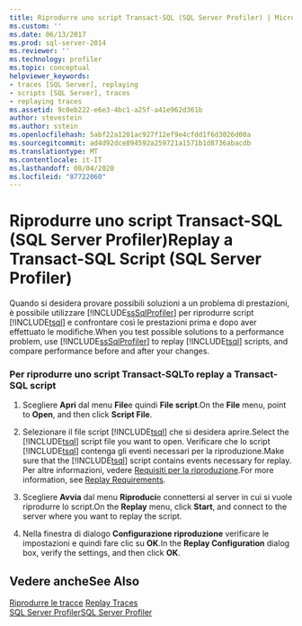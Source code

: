 ```yaml
---
title: Riprodurre uno script Transact-SQL (SQL Server Profiler) | Microsoft Docs
ms.custom: ''
ms.date: 06/13/2017
ms.prod: sql-server-2014
ms.reviewer: ''
ms.technology: profiler
ms.topic: conceptual
helpviewer_keywords:
- traces [SQL Server], replaying
- scripts [SQL Server], traces
- replaying traces
ms.assetid: 9c0eb222-e6e3-4bc1-a25f-a41e962d361b
author: stevestein
ms.author: sstein
ms.openlocfilehash: 5abf22a1201ac927f12ef9e4cfdd1f6d3026d00a
ms.sourcegitcommit: ad4d92dce894592a259721a1571b1d8736abacdb
ms.translationtype: MT
ms.contentlocale: it-IT
ms.lasthandoff: 08/04/2020
ms.locfileid: "87722060"
---
```

# <a name="replay-a-transact-sql-script-sql-server-profiler"></a><span data-ttu-id="e6ebc-102">Riprodurre uno script Transact-SQL (SQL Server Profiler)</span><span class="sxs-lookup"><span data-stu-id="e6ebc-102">Replay a Transact-SQL Script (SQL Server Profiler)</span></span>
  <span data-ttu-id="e6ebc-103">Quando si desidera provare possibili soluzioni a un problema di prestazioni, è possibile utilizzare [!INCLUDE[ssSqlProfiler](../../includes/sssqlprofiler-md.md)] per riprodurre script [!INCLUDE[tsql](../../includes/tsql-md.md)] e confrontare così le prestazioni prima e dopo aver effettuato le modifiche.</span><span class="sxs-lookup"><span data-stu-id="e6ebc-103">When you test possible solutions to a performance problem, use [!INCLUDE[ssSqlProfiler](../../includes/sssqlprofiler-md.md)] to replay [!INCLUDE[tsql](../../includes/tsql-md.md)] scripts, and compare performance before and after your changes.</span></span>  
  
### <a name="to-replay-a-transact-sql-script"></a><span data-ttu-id="e6ebc-104">Per riprodurre uno script Transact-SQL</span><span class="sxs-lookup"><span data-stu-id="e6ebc-104">To replay a Transact-SQL script</span></span>  
  
1.  <span data-ttu-id="e6ebc-105">Scegliere **Apri** dal menu **File**e quindi **File script**.</span><span class="sxs-lookup"><span data-stu-id="e6ebc-105">On the **File** menu, point to **Open**, and then click **Script File**.</span></span>  
  
2.  <span data-ttu-id="e6ebc-106">Selezionare il file script [!INCLUDE[tsql](../../includes/tsql-md.md)] che si desidera aprire.</span><span class="sxs-lookup"><span data-stu-id="e6ebc-106">Select the [!INCLUDE[tsql](../../includes/tsql-md.md)] script file you want to open.</span></span> <span data-ttu-id="e6ebc-107">Verificare che lo script [!INCLUDE[tsql](../../includes/tsql-md.md)] contenga gli eventi necessari per la riproduzione.</span><span class="sxs-lookup"><span data-stu-id="e6ebc-107">Make sure that the [!INCLUDE[tsql](../../includes/tsql-md.md)] script contains events necessary for replay.</span></span> <span data-ttu-id="e6ebc-108">Per altre informazioni, vedere [Requisiti per la riproduzione](replay-requirements.md).</span><span class="sxs-lookup"><span data-stu-id="e6ebc-108">For more information, see [Replay Requirements](replay-requirements.md).</span></span>  
  
3.  <span data-ttu-id="e6ebc-109">Scegliere **Avvia** dal menu **Riproduci**e connettersi al server in cui si vuole riprodurre lo script.</span><span class="sxs-lookup"><span data-stu-id="e6ebc-109">On the **Replay** menu, click **Start**, and connect to the server where you want to replay the script.</span></span>  
  
4.  <span data-ttu-id="e6ebc-110">Nella finestra di dialogo **Configurazione riproduzione** verificare le impostazioni e quindi fare clic su **OK**.</span><span class="sxs-lookup"><span data-stu-id="e6ebc-110">In the **Replay Configuration** dialog box, verify the settings, and then click **OK**.</span></span>  
  
## <a name="see-also"></a><span data-ttu-id="e6ebc-111">Vedere anche</span><span class="sxs-lookup"><span data-stu-id="e6ebc-111">See Also</span></span>  
 <span data-ttu-id="e6ebc-112">[Riprodurre le tracce](replay-traces.md) </span><span class="sxs-lookup"><span data-stu-id="e6ebc-112">[Replay Traces](replay-traces.md) </span></span>  
 [<span data-ttu-id="e6ebc-113">SQL Server Profiler</span><span class="sxs-lookup"><span data-stu-id="e6ebc-113">SQL Server Profiler</span></span>](sql-server-profiler.md)  
  
  
